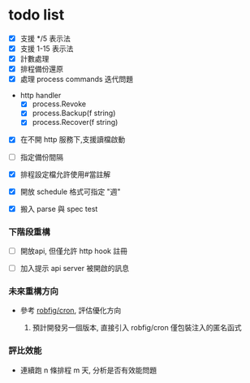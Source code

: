 # todo list

* [x] 支援 */5 表示法
* [x] 支援 1-15 表示法
* [x] 計數處理
* [x] 排程備份還原
* [x] 處理 process commands 迭代問題
* http handler
    - [x] process.Revoke
    - [x] process.Backup(f string)
    - [x] process.Recover(f string)
* [x] 在不開 http 服務下,支援讀檔啟動
* [ ] 指定備份間隔
* [x] 排程設定檔允許使用#當註解
* [x] 開放 schedule 格式可指定 "週"
* [x] 搬入 parse 與 spec test


### 下階段重構

* [ ] 開放api, 但僅允許 http hook 註冊
* [ ] 加入提示 api server 被開啟的訊息


### 未來重構方向

* 參考 [robfig/cron](https://github.com/robfig/cron), 評估優化方向
    
    1. 預計開發另一個版本, 直接引入 robfig/cron 僅包裝注入的匿名函式


### 評比效能

* 連續跑 n 條排程 m 天, 分析是否有效能問題

